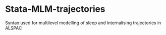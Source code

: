 # Stata-MLM-trajectories
Syntax used for multilevel modelling of sleep and internalising trajectories in ALSPAC 
